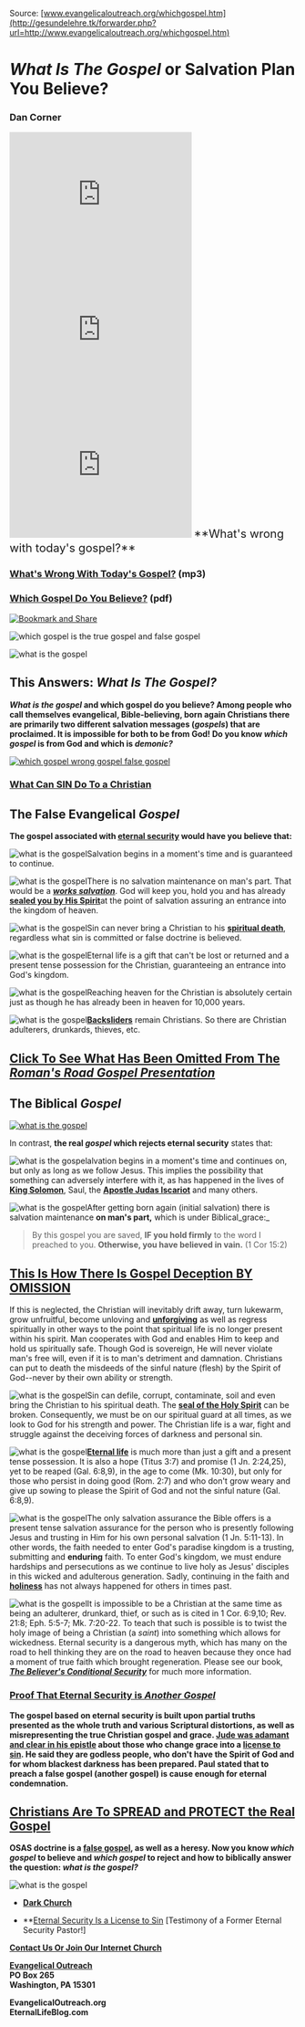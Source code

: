<!--t What Is The Gospel or Salvation Plan You Believe? t-->
<!--d  d-->
<!--tag DanCorner,WhichGospel tag-->

Source: [www.evangelicaloutreach.org/whichgospel.htm](http://gesundelehre.tk/forwarder.php?url=http://www.evangelicaloutreach.org/whichgospel.htm)


# _What Is The Gospel_ or Salvation Plan You Believe?

### Dan Corner

<iframe width="320" height="237" src="http://www.youtube.com/embed/_sbZYcRE-Fs?rel=0" frameborder="0" allowfullscreen=""></iframe>    <iframe width="320" height="237" src="http://www.youtube.com/embed/1ydu-yPPT0w?rel=0" frameborder="0" allowfullscreen=""></iframe>    <iframe width="320" height="237" src="http://www.youtube.com/embed/pEyZBZrLdX4?rel=0" frameborder="0" allowfullscreen=""></iframe>
<big><big>**What's wrong with today's gospel?**</big></big>

### **[What's Wrong With Today's Gospel?](mms://media10.cqservers.com/evangelicaloutreach.org/TodaysGospel.mp3)** (mp3)

### [**Which Gospel Do You Believe?**](http://gesundelehre.tk/forwarder.php?url=http://www.evangelicaloutreach.org/whichgospeltract.pdf) (pdf)

[![Bookmark and Share](../s7.addthis.com/static/btn/v2/lg-share-en.gif)](http://www.addthis.com/bookmark.php?v=250&username=xa-4ce723c86d857fe0)

![which gospel is the true gospel and false gospel](../../files/pictures/evangelical-which-gospel.jpg)

![what is the gospel](../../files/pictures/a-colorb.gif)



## This Answers: _What Is The Gospel?_

**_What is the gospel_ and which gospel do you believe? Among people who call themselves evangelical, Bible-believing, born again Christians there are primarily two different salvation messages (_gospels_) that are proclaimed. It is impossible for both to be from God! Do you know _which gospel_ is from God and which is _demonic?_**

[![which gospel wrong gospel false gospel](../../files/pictures/eternal-security-another-gospel.jpg "Which gospel do you believe? Many church people believe in the WRONG gospel!")](http://gesundelehre.tk/forwarder.php?url=http://www.evangelicaloutreach.org/eternal-security.html)

### [What Can SIN Do To a Christian](#which%20gospel)


## The False Evangelical _Gospel_

**The gospel associated with [eternal security](http://gesundelehre.tk/forwarder.php?url=http://www.evangelicaloutreach.org/eternal-security.html) would have you believe that:**

![what is the gospel](../../files/pictures/redball.gif)Salvation begins in a moment's time and is guaranteed to continue. 

![what is the gospel](../../files/pictures/redball.gif)There is no salvation maintenance on man's part. That would be a _[**works salvation**](http://gesundelehre.tk/forwarder.php?url=http://www.evangelicaloutreach.org/workssalvation.html)_.  God will keep you, hold you and has already [**sealed you by His Spirit**](http://gesundelehre.tk/forwarder.php?url=http://www.evangelicaloutreach.org/seal.htm)at the point of salvation assuring an entrance into the kingdom of heaven.

![what is the gospel](../../files/pictures/redball.gif)Sin can never bring a Christian to his [**spiritual death**](http://gesundelehre.tk/forwarder.php?url=http://www.evangelicaloutreach.org/spiritual-death.html), regardless what sin is committed or false doctrine is believed. 

![what is the gospel](../../files/pictures/redball.gif)Eternal life is a gift that can't be lost or returned and a present tense possession for the Christian, guaranteeing an entrance into God's kingdom.

![what is the gospel](../../files/pictures/redball.gif)Reaching heaven for the Christian is absolutely certain just as though he has already been in heaven for 10,000 years. 

![what is the gospel](../../files/pictures/redball.gif)[**Backsliders**](http://gesundelehre.tk/forwarder.php?url=http://www.evangelicaloutreach.org/backslider.html) remain Christians. So there are Christian adulterers, drunkards, thieves, etc.

## [Click To See What Has Been Omitted From The _Roman's Road Gospel Presentation_](http://gesundelehre.tk/forwarder.php?url=http://www.evangelicaloutreach.org/romans-road.htm)



## The Biblical _Gospel_

[![what is the gospel](../../files/pictures/what-is-the-gospel.jpg "The answer to WHAT IS THE GOSPEL is found in the real plan of salvation.")](http://gesundelehre.tk/forwarder.php?url=http://www.evangelicaloutreach.org/plan-of-salvation.html)

In contrast, **the real _gospel_ which rejects eternal security** states that:

![what is the gospel](../../files/pictures/redball.gif)alvation begins in a moment's time and continues on, but only as long as we follow Jesus. This implies the possibility that something can adversely interfere with it, as has happened in the lives of [**King Solomon**](http://gesundelehre.tk/forwarder.php?url=http://www.evangelicaloutreach.org/solomons-apostasy.html), Saul, the [**Apostle Judas Iscariot**](http://gesundelehre.tk/forwarder.php?url=http://www.evangelicaloutreach.org/judas.html) and many others.

![what is the gospel](../../files/pictures/redball.gif)After getting born again (initial salvation) there is salvation maintenance **on man's part,** which is under Biblical_grace:_
> By this gospel you are saved, **IF you hold firmly** to the word I preached to you. **Otherwise, you have believed in vain.** (1 Cor 15:2)

## [This Is How There Is Gospel Deception BY OMISSION](http://gesundelehre.tk/forwarder.php?url=http://www.evangelicaloutreach.org/scissors.htm)

If this is neglected, the Christian will inevitably drift away, turn lukewarm, grow unfruitful, become unloving and [**unforgiving**](http://gesundelehre.tk/forwarder.php?url=http://www.evangelicaloutreach.org/forgive.html) as well as regress spiritually in other ways to the point that spiritual life is no longer present within his spirit. Man cooperates with God and enables Him to keep and hold us spiritually safe. Though God is sovereign, He will never violate man's free will, even if it is to man's detriment and damnation. Christians can put to death the misdeeds of the sinful nature (flesh) by the Spirit of God--never by their own ability or strength. 

<a name="which%20gospel"></a>
![what is the gospel](../../files/pictures/redball.gif)Sin can defile, corrupt, contaminate, soil and even bring the Christian to his spiritual death. The [**seal of the Holy Spirit**](http://gesundelehre.tk/forwarder.php?url=http://www.evangelicaloutreach.org/seal.htm) can be broken. Consequently, we must be on our spiritual guard at all times, as we look to God for his strength and power. The Christian life is a war, fight and struggle against the deceiving forces of darkness and personal sin.

![what is the gospel](../../files/pictures/redball.gif)[**Eternal life**](http://gesundelehre.tk/forwarder.php?url=http://www.evangelicaloutreach.org/eternallife.html) is much more than just a gift and a present tense possession. It is also a hope (Titus 3:7) and promise (1 Jn. 2:24,25), yet to be reaped (Gal. 6:8,9), in the age to come (Mk. 10:30), but only for those who persist in doing good (Rom. 2:7) and who don't grow weary and give up sowing to please the Spirit of God and not the sinful nature (Gal. 6:8,9). 

![what is the gospel](../../files/pictures/redball.gif)The only salvation assurance the Bible offers is a present tense salvation assurance for the person who is presently following Jesus and trusting in Him for his own personal salvation (1 Jn. 5:11-13). In other words, the faith needed to enter God's paradise kingdom is a trusting, submitting and **enduring**  faith. To enter God's kingdom, we must endure hardships and persecutions as we continue to live holy as Jesus' disciples in this wicked and adulterous generation. Sadly, continuing in the faith and [**holiness**](http://gesundelehre.tk/forwarder.php?url=http://www.evangelicaloutreach.org/keep-yourself-pure.html) has not always happened for others in times past. 

![what is the gospel](../../files/pictures/redball.gif)It is impossible to be a Christian at the same time as being an adulterer, drunkard, thief, or such as is cited in 1 Cor. 6:9,10; Rev. 21:8; Eph. 5:5-7; Mk. 7:20-22. To teach that such is possible is to twist the holy image of being a Christian (a _saint_) into something which allows for wickedness. Eternal security is a dangerous myth, which has many on the road to hell thinking they are on the road to heaven because they once had a moment of true faith which brought regeneration. Please see our book, _**[The Believer's Conditional Security](http://gesundelehre.tk/forwarder.php?url=http://www.evangelicaloutreach.org/evangelical-books.html)**_ for much more information.

### [Proof That Eternal Security is _Another Gospel_](http://gesundelehre.tk/forwarder.php?url=http://www.evangelicaloutreach.org/anothergospel.html)

**The gospel based on eternal security is built upon partial truths presented as the whole truth and various Scriptural distortions, as well as misrepresenting the true Christian gospel and grace. [Jude was adamant and clear in his epistle](http://gesundelehre.tk/forwarder.php?url=http://www.evangelicaloutreach.org/Jude.htm) about those who change grace into a [license to sin](http://gesundelehre.tk/forwarder.php?url=http://www.evangelicaloutreach.org/etlicense.html). He said they are godless people, who don't have the Spirit of God and for whom blackest darkness has been prepared. Paul stated that to preach a false gospel (another gospel) is cause enough for eternal condemnation.**

## [Christians Are To SPREAD and PROTECT the Real Gospel](http://gesundelehre.tk/forwarder.php?url=http://www.evangelicaloutreach.org/entrusted.htm)

**OSAS doctrine is a [false gospel](http://gesundelehre.tk/forwarder.php?url=http://www.evangelicaloutreach.org/anothergospel.html), as well as a heresy. Now you know _which gospel_ to believe and _which gospel_ to reject and how to biblically answer the question: _what is the gospel?_**

![what is the gospel](../../files/pictures/a-colorb.gif)

- **[Dark Church](http://gesundelehre.tk/forwarder.php?url=http://www.evangelicaloutreach.org/Bill_dark_church.htm)**

- **[Eternal Security Is a License to Sin](http://gesundelehre.tk/forwarder.php?url=http://www.evangelicaloutreach.org/esTestimony.htm) [Testimony of a Former Eternal Security Pastor!]

**[Contact Us Or Join Our Internet Church](http://gesundelehre.tk/forwarder.php?url=http://www.evangelicaloutreach.org/contact.html)**

**[Evangelical Outreach](http://gesundelehre.tk/forwarder.php?url=http://www.evangelicaloutreach.org/index.html)**  
**PO Box 265**  
**Washington, PA 15301**

**EvangelicalOutreach.org**  
**EternalLifeBlog.com**